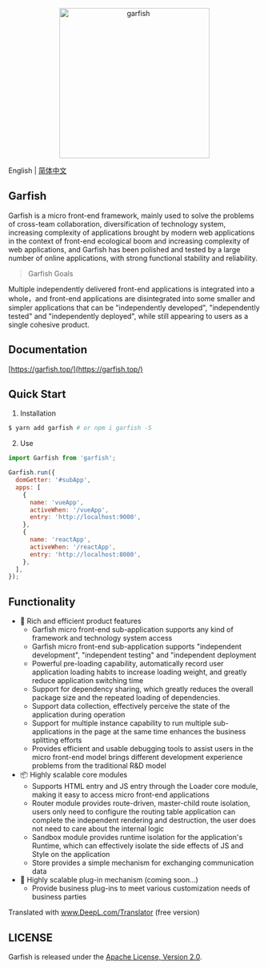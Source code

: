 <p align="center">
  <img src="https://lf3-static.bytednsdoc.com/obj/eden-cn/dhozeh7vhpebvog/open-garfish/icons/Garfish-icon-Square.png" width="300" alt="garfish" />
</p>

English | [简体中文](./README.zh-CN.md)

## Garfish

Garfish is a micro front-end framework, mainly used to solve the problems of cross-team collaboration, diversification of technology system, increasing complexity of applications brought by modern web applications in the context of front-end ecological boom and increasing complexity of web applications, and Garfish has been polished and tested by a large number of online applications, with strong functional stability and reliability.

> Garfish Goals

Multiple independently delivered front-end applications is integrated into a whole，and front-end applications are disintegrated into some smaller and simpler applications that can be "independently developed", "independently tested" and "independently deployed", while still appearing to users as a single cohesive product.

## Documentation

<!-- [https://bytedance.github.io/garfish/](https://bytedance.github.io/garfish/) -->

[https://garfish.top/](https://garfish.top/)

## Quick Start

1. Installation

```bash
$ yarn add garfish # or npm i garfish -S
```

2. Use

```javascript
import Garfish from 'garfish';

Garfish.run({
  domGetter: '#subApp',
  apps: [
    {
      name: 'vueApp',
      activeWhen: '/vueApp',
      entry: 'http://localhost:9000',
    },
    {
      name: 'reactApp',
      activeWhen: '/reactApp',
      entry: 'http://localhost:8000',
    },
  ],
});
```

## Functionality

- 🌈 Rich and efficient product features
  - Garfish micro front-end sub-application supports any kind of framework and technology system access
  - Garfish micro front-end sub-application supports "independent development", "independent testing" and "independent deployment
  - Powerful pre-loading capability, automatically record user application loading habits to increase loading weight, and greatly reduce application switching time
  - Support for dependency sharing, which greatly reduces the overall package size and the repeated loading of dependencies.
  - Support data collection, effectively perceive the state of the application during operation
  - Support for multiple instance capability to run multiple sub-applications in the page at the same time enhances the business splitting efforts
  - Provides efficient and usable debugging tools to assist users in the micro front-end model brings different development experience problems from the traditional R&D model
- 📦 Highly scalable core modules
  - Supports HTML entry and JS entry through the Loader core module, making it easy to access micro front-end applications
  - Router module provides route-driven, master-child route isolation, users only need to configure the routing table application can complete the independent rendering and destruction, the user does not need to care about the internal logic
  - Sandbox module provides runtime isolation for the application's Runtime, which can effectively isolate the side effects of JS and Style on the application
  - Store provides a simple mechanism for exchanging communication data
- 🎯 Highly scalable plug-in mechanism (coming soon...)
  - Provide business plug-ins to meet various customization needs of business parties

Translated with www.DeepL.com/Translator (free version)

## LICENSE

Garfish is released under the [Apache License, Version 2.0](http://www.apache.org/licenses/LICENSE-2.0).
